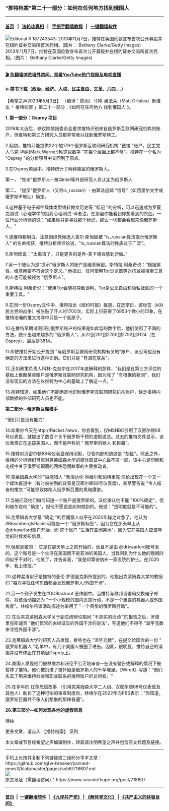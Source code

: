 ### “推特档案”第二十一部分：如何在任何地方找到俄国人
------------------------

#### [首页](https://github.com/gfw-breaker/banned-news3/blob/master/README.md) &nbsp;&nbsp;|&nbsp;&nbsp; [法轮功真相](https://github.com/begood0513/basic/blob/master/README.md)  &nbsp;&nbsp;|&nbsp;&nbsp; [手把手翻墙教程](https://github.com/gfw-breaker/guides/wiki)  &nbsp;&nbsp;|&nbsp;&nbsp; [一键翻墙软件](https://github.com/gfw-breaker/nogfw/blob/master/README.md)  



<div><img alt="Editorial # 187243543: 2013年11月7日，推特在英国伦敦宣布首次公开募股并在纽约证券交易所首次亮相。(图片： Bethany Clarke/Getty Images)" src="https://img.soundofhope.org/2023-05/gettyimages-187243543-1683164606711.jpg"/>
<br/><figcaption class="caption">
 2013年11月7日，推特在英国伦敦宣布首次公开募股并在纽约证券交易所首次亮相。(图片： Bethany Clarke/Getty Images)
</figcaption></div><hr/>

#### [ 🎬  免翻墙浏览墙外禁闻、观看YouTube热门视频及电视直播](https://github.com/gfw-breaker/HelloWorld)

#### [ 💥  禁书下载（政治、经济、人权、民主自由、文革、六四 ...）](https://github.com/gfw-breaker/books/blob/master/README.md)

<div><div class="Content__Wrapper sc-1bvya0-0 elmmKw article_body" data-checkusr="" itemprop="articleBody">
 <div id="post_place_1">
 </div>
 <p class="meta-top">
  <span class="meta">
   【希望之声2023年5月3日】
  </span>
  （编译：陈雨）马特-奥法莱（Matt Orfalea）新推出「
  <ok href="/term/816387">
   推特档案
  </ok>
  」第二十一部分：《如何在任何地方
  <ok href="/term/866891">
   找到俄国人
  </ok>
  》。
 </p>
 <p>
  <strong>
   1. 第一部分：Osprey 项目
  </strong>
 </p>
 <p>
  2016年大选后，参议院情报委员会要求推特识别来自俄罗斯互联网研究机构的账户。但推特和第三方研究人员都非常难以找到俄罗斯特工。
 </p>
 <p>
  2.起初，推特只能提供22个加179个俄罗斯互联网研究机构 "链接 "账户。民主党人马克·华纳(Mark Warner)称这些数字 "在每个层面上都不够"。推特在一个名为 "Osprey "的分析项目中又回到了原点。
 </p>
 <p>
  3.在Osprey项目中，推特统计了两种类型的俄罗斯人。
 </p>
 <p>
  第一， "推论"俄罗斯人--被QIntel等外部研究人员认定为俄罗斯人
 </p>
 <p>
  第二， "提示"俄罗斯人（又称is_russian）- 由算法追踪 "信号"（如西里尔文字或俄罗斯IP地址）确定。
 </p>
 <p>
  4.这种基于电子邮件载体类型或转推文历史等 "标记 "的分析，可以迅速成为罗夏克测试（心理学中的投射心理测试-译者注，在那里你能看到你想看到的东西。一位行业分析师的说："如果你只是寻找那个标记，那么一切都会看起来像俄罗斯人。"
 </p>
 <p>
  5.连推特都明白。注意到绿党候选人吉尔·斯坦因被 "is_russian算法提示俄罗斯人” 的名单捕获，推特分析师评论说，"is_russian算法的性质过于广泛"。
 </p>
 <p>
  6.斯坦因说："太离谱了。只是更多的是乔-麦卡锡会感到骄傲。”
 </p>
 <p>
  7.另一个被认为是“提示"俄罗斯人的账户是维基解密。斯特拉·阿桑奇说：“根据属性，维基解密不符合这个定义。” 他指出，任何使用Tor浏览器等对抗监视搜索工具的人也可能被视为 "俄罗斯人"。
 </p>
 <p>
  8.斯特拉·阿桑奇说："使用Tor会随机导致误判。Tor是公民自由和隐私社区的一个重要工具。"
 </p>
 <p>
  9.在同一份Osprey文件中，推特指出《纽约时报》报道，在选举日，该标签（#对民主党的战争）被张贴了吓人的1700次，实际上只获得了6953个微小的印象，在推特浩瀚的推文海洋中只是一个氢原子。
 </p>
 <p>
  10.在推特早期试图识别俄罗斯账户的结果是如此低的数字后，他们使用了不同的方法，统计出越来越多的 "俄罗斯人"，从22到201到2700到2752到3124（在Osprey），最后是3814。
 </p>
 <p>
  11.即使推特开始公开提到 "与俄罗斯互联网研究机构有关的"账户，该公司也没有确定的方法来进行这种识别。它们只是 "有潜在联系"。
 </p>
 <p>
  12.正如政策负责人科林-克劳尔在2017年底解释的那样，"我们是在第三方评估的基础上推断某些账户是俄罗斯互联网研究机构，因为除了 "有根据的猜测"，我们没有现实的方法在以推特为中心的基础上了解这一点。"
 </p>
 <p>
  13.推特知道，如果他们不能确定地识别俄罗斯互联网研究机构账户，缺乏推特内部数据的外部研究人员也不能。
 </p>
 <p>
  <strong>
   第二部分--俄罗斯巨魔猎手
  </strong>
 </p>
 <p>
  "他们只是没有能力"
 </p>
 <p>
  14.如果你今天在http://Racket.News，你会看到，仅MSNBC引用了汉密尔顿68号仪表盘，就提出了数百个关于俄罗斯干预的虚假说法。过去的推特文件显示，该仪表盘正在追踪美国人，而不是声称的 "
  <ok href="/term/866897">
   俄罗斯机器人
  </ok>
  和巨魔"。
 </p>
 <p>
  15.推特对汉密尔顿68号仪表盘保持沉默，尽管内部知道这是 "胡扯"。除此之外，推特的分析师们可能对克莱姆森大学的媒体取证中心最不屑一顾，该中心是印刷和电视中关于俄罗斯颠覆的网络恐慌故事的主要推动者。
 </p>
 <p>
  16.克莱姆森大学的 "巨魔猎人 "教授达伦·林维尔和帕特里克·沃伦出现在一个又一个媒体报道中（有时被拍到的背景是汉密尔顿68号仪表盘），甚至警告说 "令人振奋的推文 "可能导致你陷入俄罗斯巨魔的黑暗魔掌。
 </p>
 <p>
  17.当被问及他们如何知道一个账户是俄罗斯的。沃伦承认他不能 "100%确定"，但利维尔说他 "确定"，但他不愿说是如何做到的。他说："透明度就是不可能的"。
 </p>
 <p>
  18.克莱姆森大学最 "确定 "的巨魔猎人似乎在2020年操之过急了，他认为#BloombergIsRacist可能是一个 "俄罗斯标签"，因为它在那天早上从@drkwarlord账户开始，而 这个账户 "生活在亚洲某地"，因为它在美国人应该睡觉的时候发布信息。
 </p>
 <p>
  19.但那是错的： 它是在那天早上之前开始的，而且不是由 @drkwarlord账号发的，这个账号是一个生活在美国而不是亚洲的美国人。当我问到为什么他的睡眠时间似乎不对时，他笑了，并告诉我，"我是印第安纳州一家医院的护士。在2020年，我上夜班。”
 </p>
 <p>
  20.这种混淆似乎是推特的亚伦·罗德里克斯所提到的，他指出克莱姆森大学的教授们 "每次寻找任何东西都会发现俄罗斯人/外国干涉"。
 </p>
 <p>
  21.另一个例子发生在#DCBlackout 恶作剧中。当推特与联邦调查局交换电子邮件，将该活动描述为 "一个小规模的国内恶意行动，不是一个重要的机器人或外国角度"。林维尔将该活动描述为采用了 "一个典型的俄罗斯行动"。
 </p>
 <p>
  22.在后来克莱姆森大学关于副总统辩论期间 "不真实的活动 "的报告之后，罗德里克斯谴责 "他们惯常的未经证实的外国干涉的说法"，写道他们不得不 "滥竽充数来寻找外国干涉"。
 </p>
 <p>
  23.克莱姆森大学的研究人员发现，推特也在 "滥竽充数"，在提交给国会的一份 "
  <ok href="/term/866897">
   俄罗斯机器人
  </ok>
  "名单中，有几个美国人被圈了进去。因此，很明显，推特自己的误报并没有停止在其项目Osprey上。
 </p>
 <p>
  24.美国人发现他们被林维尔和沃伦不公正地审查--在没有警告或解释的情况下被暂停了推特。他们被扔进了被怀疑是俄罗斯人的干草堆里。《Wired》写道：“他们失去了用来维持社会和职业联系的推特账户的访问权。"
 </p>
 <p>
  25.在多年的
  <ok href="/term/866894">
   红色恐慌故事
  </ok>
  （引用克莱姆森大学二人组、汉密尔顿68号仪表盘及其他人）助长了这种可怕的审查制度后，林维尔在2022年向PBS表示："你知道，俄罗斯巨魔并不像人们想象的那样普遍"。
 </p>
 <p>
  <strong>
   26.第三部分--如何发现各地的虚假信息
  </strong>
 </p>
 <p>
  待续
 </p>
 <p>
  更多文章，请点入
  <ok href="https://www.soundofhope.org/term/818616?lang=b5">
   【推特档案】
  </ok>
  系列
 </p>
 <p class="meta-btm">
  本文章或节目经希望之声编辑制作，转载请注明希望之声并包含原文标题及链接。
 </p>
</div>
</div>
<hr/>
手机上长按并复制下列链接或二维码分享本文章：<br/>
https://github.com/gfw-breaker/banned-news3/blob/master/pages/soh6/718607.md <br/>
<a href='https://github.com/gfw-breaker/banned-news3/blob/master/pages/soh6/718607.md'><img src='https://github.com/gfw-breaker/banned-news3/blob/master/pages/soh6/718607.md.png'/></a> <br/>
原文地址（需翻墙访问）：https://www.soundofhope.org/post/718607


------------------------
#### [首页](https://github.com/gfw-breaker/banned-news3/blob/master/README.md) &nbsp;|&nbsp; [一键翻墙软件](https://github.com/gfw-breaker/nogfw/blob/master/README.md) &nbsp;| [《九评共产党》](https://github.com/gfw-breaker/9ping.md/blob/master/README.md#九评之一评共产党是什么) | [《解体党文化》](https://github.com/gfw-breaker/jtdwh.md/blob/master/README.md) | [《共产主义的终极目的》](https://github.com/gfw-breaker/gczydzjmd.md/blob/master/README.md)


<img src='http://gfw-breaker.win/banned-news3/pages/soh6/718607.md' width='0px' height='0px'/>